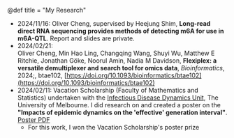 @def title = "My Research"

- 2024/11/16:
  Oliver Cheng, supervised by Heejung Shim, **Long-read direct RNA sequencing provides methods of detecting m6A for use in m6A-QTL**. Report and slides are private.
- 2024/02/21:  
  Oliver Cheng, Min Hao Ling, Changqing Wang, Shuyi Wu, Matthew E Ritchie, Jonathan Göke, Noorul Amin, Nadia M Davidson, **Flexiplex: a versatile demultiplexer and search tool for omics data**, _Bioinformatics_, 2024;, btae102, [https://doi.org/10.1093/bioinformatics/btae102](https://doi.org/10.1093/bioinformatics/btae102)
- 2024/02/11: 
  Vacation Scholarship (Faculty of Mathematics and Statistics) undertaken with the [Infectious Disease Dynamics Unit](https://mspgh.unimelb.edu.au/research-groups/centre-for-epidemiology-and-biostatistics-research/infectious-disease-dynamics), The University of Melbourne. 
  I did research on and created a poster on the **"Impacts of epidemic dynamics on the 'effective' generation interval"**. [Poster PDF](//works/impacts_on_generation_interval.pdf)
  - For this work, I won the Vacation Scholarship's poster prize
